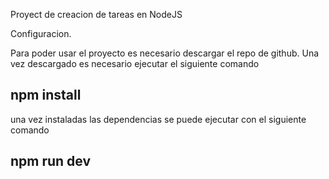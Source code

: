 Proyect de creacion de tareas en NodeJS

Configuracion.

Para poder usar el proyecto es necesario descargar el repo de github. Una vez descargado es necesario ejecutar el siguiente comando

## npm install

una vez instaladas las dependencias se puede ejecutar con el siguiente comando

## npm run dev


